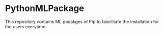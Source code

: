 # PythonMLPackage
This repository contains ML pacakges of Pip to fascilitate the installation for the users everytime 
